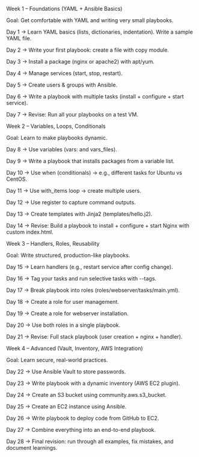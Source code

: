 Week 1 – Foundations (YAML + Ansible Basics)

Goal: Get comfortable with YAML and writing very small playbooks.

Day 1 → Learn YAML basics (lists, dictionaries, indentation). Write a sample YAML file.

Day 2 → Write your first playbook: create a file with copy module.

Day 3 → Install a package (nginx or apache2) with apt/yum.

Day 4 → Manage services (start, stop, restart).

Day 5 → Create users & groups with Ansible.

Day 6 → Write a playbook with multiple tasks (install + configure + start service).

Day 7 → Revise: Run all your playbooks on a test VM.

Week 2 – Variables, Loops, Conditionals

Goal: Learn to make playbooks dynamic.

Day 8 → Use variables (vars: and vars_files).

Day 9 → Write a playbook that installs packages from a variable list.

Day 10 → Use when (conditionals) → e.g., different tasks for Ubuntu vs CentOS.

Day 11 → Use with_items loop → create multiple users.

Day 12 → Use register to capture command outputs.

Day 13 → Create templates with Jinja2 (templates/hello.j2).

Day 14 → Revise: Build a playbook to install + configure + start Nginx with custom index.html.

Week 3 – Handlers, Roles, Reusability

Goal: Write structured, production-like playbooks.

Day 15 → Learn handlers (e.g., restart service after config change).

Day 16 → Tag your tasks and run selective tasks with --tags.

Day 17 → Break playbook into roles (roles/webserver/tasks/main.yml).

Day 18 → Create a role for user management.

Day 19 → Create a role for webserver installation.

Day 20 → Use both roles in a single playbook.

Day 21 → Revise: Full stack playbook (user creation + nginx + handler).

Week 4 – Advanced (Vault, Inventory, AWS Integration)

Goal: Learn secure, real-world practices.

Day 22 → Use Ansible Vault to store passwords.

Day 23 → Write playbook with a dynamic inventory (AWS EC2 plugin).

Day 24 → Create an S3 bucket using community.aws.s3_bucket.

Day 25 → Create an EC2 instance using Ansible.

Day 26 → Write playbook to deploy code from GitHub to EC2.

Day 27 → Combine everything into an end-to-end playbook.

Day 28 → Final revision: run through all examples, fix mistakes, and document learnings.